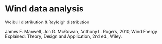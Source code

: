 # Wind data analysis

Weibull distribution & Rayleigh distribution

James F. Manwell, Jon G. McGowan, Anthony L. Rogers, 2010, Wind Energy Explained: Theory, Design and Application, 2nd ed., Wiley.
